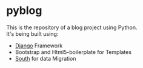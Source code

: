 pyblog
======

This is the repository of a blog project using Python.  
It's being built using:

* [Django](djangoproject.com) Framework 
* Bootstrap and Html5-boilerplate for Templates
* [South](http://south.aeracode.org) for data Migration
